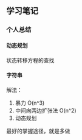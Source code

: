 
## 学习笔记

### 个人总结
#### 动态规划
状态转移方程的查找

#### 字符串
解法：
1. 暴力 O(n^3)
2. 中间向两边扩张法 O(n^2)
3. 动态规划

最好的掌握途径，就是多做
